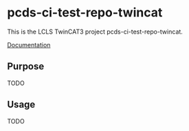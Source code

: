 # pcds-ci-test-repo-twincat

This is the LCLS TwinCAT3 project pcds-ci-test-repo-twincat.

[Documentation](https://pcdshub.github.io/pcds-ci-test-repo-twincat)

## Purpose

TODO

## Usage

TODO

